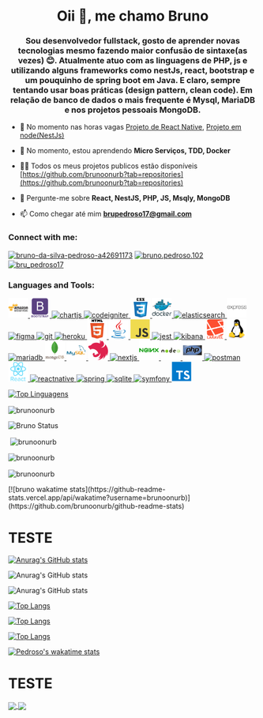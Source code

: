 <h1 align="center">Oii 👋, me chamo Bruno</h1>
<h3 align="center">Sou desenvolvedor fullstack, gosto de aprender novas tecnologias mesmo fazendo maior confusão de sintaxe(as vezes) 😊. Atualmente atuo com as linguagens de PHP, js e utilizando alguns frameworks como nestJs, react, bootstrap e um pouquinho de spring boot em Java. E claro, sempre tentando usar boas práticas (design pattern, clean code). Em relação de banco de dados o mais frequente é Mysql, MariaDB e nos projetos pessoais MongoDB.</h3>

- 🔭 No momento nas horas vagas [Projeto de React Native](https://github.com/brunoonurb/mobile_ieq), [Projeto em node(NestJs)](https://github.com/brunoonurb/api-ieq-nest)

- 🌱 No momento, estou aprendendo **Micro Serviços, TDD, Docker**

- 👨‍💻 Todos os meus projetos publicos estão disponíveis [https://github.com/brunoonurb?tab=repositories](https://github.com/brunoonurb?tab=repositories)

- 💬 Pergunte-me sobre **React, NestJS, PHP, JS, Msqly, MongoDB**

- 📫 Como chegar até mim **brupedroso17@gmail.com**

<h3 align="left">Connect with me:</h3>
<p align="left">
<a href="https://linkedin.com/in/bruno-da-silva-pedroso-a42691173" target="blank"><img align="center" src="https://raw.githubusercontent.com/rahuldkjain/github-profile-readme-generator/master/src/images/icons/Social/linked-in-alt.svg" alt="bruno-da-silva-pedroso-a42691173" height="30" width="40" /></a>
<a href="https://fb.com/bruno.pedroso.102" target="blank"><img align="center" src="https://raw.githubusercontent.com/rahuldkjain/github-profile-readme-generator/master/src/images/icons/Social/facebook.svg" alt="bruno.pedroso.102" height="30" width="40" /></a>
<a href="https://instagram.com/bru_pedroso17" target="blank"><img align="center" src="https://raw.githubusercontent.com/rahuldkjain/github-profile-readme-generator/master/src/images/icons/Social/instagram.svg" alt="bru_pedroso17" height="30" width="40" /></a>
</p>

<h3 align="left">Languages and Tools:</h3>
<p align="left"> <a href="https://aws.amazon.com" target="_blank" rel="noreferrer"> <img src="https://raw.githubusercontent.com/devicons/devicon/master/icons/amazonwebservices/amazonwebservices-original-wordmark.svg" alt="aws" width="40" height="40"/> </a> <a href="https://getbootstrap.com" target="_blank" rel="noreferrer"> <img src="https://raw.githubusercontent.com/devicons/devicon/master/icons/bootstrap/bootstrap-plain-wordmark.svg" alt="bootstrap" width="40" height="40"/> </a> <a href="https://www.chartjs.org" target="_blank" rel="noreferrer"> <img src="https://www.chartjs.org/media/logo-title.svg" alt="chartjs" width="40" height="40"/> </a> <a href="https://codeigniter.com" target="_blank" rel="noreferrer"> <img src="https://cdn.worldvectorlogo.com/logos/codeigniter.svg" alt="codeigniter" width="40" height="40"/> </a> <a href="https://www.w3schools.com/css/" target="_blank" rel="noreferrer"> <img src="https://raw.githubusercontent.com/devicons/devicon/master/icons/css3/css3-original-wordmark.svg" alt="css3" width="40" height="40"/> </a> <a href="https://www.docker.com/" target="_blank" rel="noreferrer"> <img src="https://raw.githubusercontent.com/devicons/devicon/master/icons/docker/docker-original-wordmark.svg" alt="docker" width="40" height="40"/> </a> <a href="https://www.elastic.co" target="_blank" rel="noreferrer"> <img src="https://www.vectorlogo.zone/logos/elastic/elastic-icon.svg" alt="elasticsearch" width="40" height="40"/> </a> <a href="https://expressjs.com" target="_blank" rel="noreferrer"> <img src="https://raw.githubusercontent.com/devicons/devicon/master/icons/express/express-original-wordmark.svg" alt="express" width="40" height="40"/> </a> <a href="https://www.figma.com/" target="_blank" rel="noreferrer"> <img src="https://www.vectorlogo.zone/logos/figma/figma-icon.svg" alt="figma" width="40" height="40"/> </a> <a href="https://git-scm.com/" target="_blank" rel="noreferrer"> <img src="https://www.vectorlogo.zone/logos/git-scm/git-scm-icon.svg" alt="git" width="40" height="40"/> </a> <a href="https://heroku.com" target="_blank" rel="noreferrer"> <img src="https://www.vectorlogo.zone/logos/heroku/heroku-icon.svg" alt="heroku" width="40" height="40"/> </a> <a href="https://www.w3.org/html/" target="_blank" rel="noreferrer"> <img src="https://raw.githubusercontent.com/devicons/devicon/master/icons/html5/html5-original-wordmark.svg" alt="html5" width="40" height="40"/> </a> <a href="https://www.java.com" target="_blank" rel="noreferrer"> <img src="https://raw.githubusercontent.com/devicons/devicon/master/icons/java/java-original.svg" alt="java" width="40" height="40"/> </a> <a href="https://developer.mozilla.org/en-US/docs/Web/JavaScript" target="_blank" rel="noreferrer"> <img src="https://raw.githubusercontent.com/devicons/devicon/master/icons/javascript/javascript-original.svg" alt="javascript" width="40" height="40"/> </a> <a href="https://jestjs.io" target="_blank" rel="noreferrer"> <img src="https://www.vectorlogo.zone/logos/jestjsio/jestjsio-icon.svg" alt="jest" width="40" height="40"/> </a> <a href="https://www.elastic.co/kibana" target="_blank" rel="noreferrer"> <img src="https://www.vectorlogo.zone/logos/elasticco_kibana/elasticco_kibana-icon.svg" alt="kibana" width="40" height="40"/> </a> <a href="https://laravel.com/" target="_blank" rel="noreferrer"> <img src="https://raw.githubusercontent.com/devicons/devicon/master/icons/laravel/laravel-plain-wordmark.svg" alt="laravel" width="40" height="40"/> </a> <a href="https://www.linux.org/" target="_blank" rel="noreferrer"> <img src="https://raw.githubusercontent.com/devicons/devicon/master/icons/linux/linux-original.svg" alt="linux" width="40" height="40"/> </a> <a href="https://mariadb.org/" target="_blank" rel="noreferrer"> <img src="https://www.vectorlogo.zone/logos/mariadb/mariadb-icon.svg" alt="mariadb" width="40" height="40"/> </a> <a href="https://www.mongodb.com/" target="_blank" rel="noreferrer"> <img src="https://raw.githubusercontent.com/devicons/devicon/master/icons/mongodb/mongodb-original-wordmark.svg" alt="mongodb" width="40" height="40"/> </a> <a href="https://www.mysql.com/" target="_blank" rel="noreferrer"> <img src="https://raw.githubusercontent.com/devicons/devicon/master/icons/mysql/mysql-original-wordmark.svg" alt="mysql" width="40" height="40"/> </a> <a href="https://nestjs.com/" target="_blank" rel="noreferrer"> <img src="https://raw.githubusercontent.com/devicons/devicon/master/icons/nestjs/nestjs-plain.svg" alt="nestjs" width="40" height="40"/> </a> <a href="https://nextjs.org/" target="_blank" rel="noreferrer"> <img src="https://cdn.worldvectorlogo.com/logos/nextjs-2.svg" alt="nextjs" width="40" height="40"/> </a> <a href="https://www.nginx.com" target="_blank" rel="noreferrer"> <img src="https://raw.githubusercontent.com/devicons/devicon/master/icons/nginx/nginx-original.svg" alt="nginx" width="40" height="40"/> </a> <a href="https://nodejs.org" target="_blank" rel="noreferrer"> <img src="https://raw.githubusercontent.com/devicons/devicon/master/icons/nodejs/nodejs-original-wordmark.svg" alt="nodejs" width="40" height="40"/> </a> <a href="https://www.php.net" target="_blank" rel="noreferrer"> <img src="https://raw.githubusercontent.com/devicons/devicon/master/icons/php/php-original.svg" alt="php" width="40" height="40"/> </a> <a href="https://postman.com" target="_blank" rel="noreferrer"> <img src="https://www.vectorlogo.zone/logos/getpostman/getpostman-icon.svg" alt="postman" width="40" height="40"/> </a> <a href="https://reactjs.org/" target="_blank" rel="noreferrer"> <img src="https://raw.githubusercontent.com/devicons/devicon/master/icons/react/react-original-wordmark.svg" alt="react" width="40" height="40"/> </a> <a href="https://reactnative.dev/" target="_blank" rel="noreferrer"> <img src="https://reactnative.dev/img/header_logo.svg" alt="reactnative" width="40" height="40"/> </a> <a href="https://spring.io/" target="_blank" rel="noreferrer"> <img src="https://www.vectorlogo.zone/logos/springio/springio-icon.svg" alt="spring" width="40" height="40"/> </a> <a href="https://www.sqlite.org/" target="_blank" rel="noreferrer"> <img src="https://www.vectorlogo.zone/logos/sqlite/sqlite-icon.svg" alt="sqlite" width="40" height="40"/> </a> <a href="https://symfony.com" target="_blank" rel="noreferrer"> <img src="https://symfony.com/logos/symfony_black_03.svg" alt="symfony" width="40" height="40"/> </a> <a href="https://www.typescriptlang.org/" target="_blank" rel="noreferrer"> <img src="https://raw.githubusercontent.com/devicons/devicon/master/icons/typescript/typescript-original.svg" alt="typescript" width="40" height="40"/> </a> </p>





[![Top Linguagens](https://github-readme-stats.vercel.app/api/top-langs/?username=brunoonurb&layout=compact)](https://github.com/brunoonurb/github-readme-stats)
<p><img align="center" src="https://github-readme-stats.vercel.app/api/top-langs/?username=brunoonurb&layout=compact" alt="brunoonurb" /></p>



![Bruno Status](https://github-readme-stats.vercel.app/api?username=brunoonurb&show_icons=true)

<p>&nbsp;<img align="center" src="https://github-readme-stats.vercel.app/api?username=brunoonurb&show_icons=true&locale=en&layout=compact" alt="brunoonurb" /></p>



<p><img align="center" src="https://github-readme-streak-stats.herokuapp.com/?user=brunoonurb&" alt="brunoonurb" /></p>










<p><img align="center" src="https://github-readme-stats.vercel.app/api/wakatime?username=Pedroso" alt="brunoonurb" /></p>
[![bruno wakatime stats](https://github-readme-stats.vercel.app/api/wakatime?username=brunoonurb)](https://github.com/brunoonurb/github-readme-stats)


<h1>TESTE</h1>

[![Anurag's GitHub stats](https://github-readme-stats.vercel.app/api?username=brunoonurb)](https://github.com/brunoonurb/github-readme-stats)

![Anurag's GitHub stats](https://github-readme-stats.vercel.app/api?username=brunoonurb&hide=contribs,prs)

![Anurag's GitHub stats](https://github-readme-stats.vercel.app/api?username=brunoonurb&show_icons=true&theme=radical)

[![Top Langs](https://github-readme-stats.vercel.app/api/top-langs/?username=brunoonurb)](https://github.com/brunoonurb/github-readme-stats)

[![Top Langs](https://github-readme-stats.vercel.app/api/top-langs/?username=brunoonurb&hide=javascript,html)](https://github.com/brunoonurb/github-readme-stats)

[![Top Langs](https://github-readme-stats.vercel.app/api/top-langs/?username=brunoonurb&layout=compact)](https://github.com/brunoonurb/github-readme-stats)


[![Pedroso's wakatime stats](https://github-readme-stats.vercel.app/api/wakatime?username=Pedroso)](https://github.com/brunoonurb/github-readme-stats)



<h1>TESTE</h1>
<a href="https://github.com/brunoonurb/github-readme-stats">
    <img align="center" src="https://github-readme-stats.vercel.app/api/pin/?username=brunoonurb&repo=mobile_ieq" />
  </a>
  <a href="https://github.com/brunoonurb/convoychat">
    <img align="center" src="https://github-readme-stats.vercel.app/api/pin/?username=brunoonurb&repo=api-ieq-nest" />
  </a>
